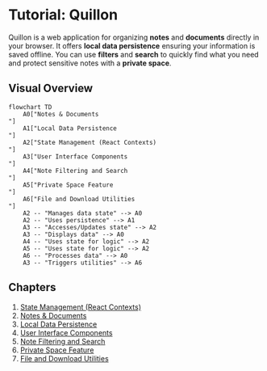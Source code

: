 # Tutorial: Quillon

Quillon is a web application for organizing **notes** and **documents** directly
in your browser. It offers **local data persistence** ensuring your information
is saved offline. You can use **filters** and **search** to quickly find
what you need and protect sensitive notes with a **private space**.


## Visual Overview

```mermaid
flowchart TD
    A0["Notes & Documents
"]
    A1["Local Data Persistence
"]
    A2["State Management (React Contexts)
"]
    A3["User Interface Components
"]
    A4["Note Filtering and Search
"]
    A5["Private Space Feature
"]
    A6["File and Download Utilities
"]
    A2 -- "Manages data state" --> A0
    A2 -- "Uses persistence" --> A1
    A3 -- "Accesses/Updates state" --> A2
    A3 -- "Displays data" --> A0
    A4 -- "Uses state for logic" --> A2
    A5 -- "Uses state for logic" --> A2
    A6 -- "Processes data" --> A0
    A3 -- "Triggers utilities" --> A6
```

## Chapters

1. [State Management (React Contexts)
](01_state_management__react_contexts__.md)
2. [Notes & Documents
](02_notes___documents_.md)
3. [Local Data Persistence
](03_local_data_persistence_.md)
4. [User Interface Components
](04_user_interface_components_.md)
5. [Note Filtering and Search
](05_note_filtering_and_search_.md)
6. [Private Space Feature
](06_private_space_feature_.md)
7. [File and Download Utilities
](07_file_and_download_utilities_.md)
